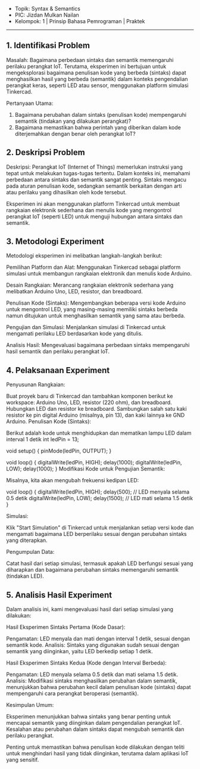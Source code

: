 - Topik: Syntax & Semantics
- PIC: Jizdan Mulkan Nailan
- Kelompok: 1 | Prinsip Bahasa Pemrograman | Praktek
---


## 1. Identifikasi Problem
Masalah: Bagaimana perbedaan sintaks dan semantik memengaruhi perilaku perangkat IoT. Terutama, eksperimen ini bertujuan untuk mengeksplorasi bagaimana penulisan kode yang berbeda (sintaks) dapat menghasilkan hasil yang berbeda (semantik) dalam konteks pengendalian perangkat keras, seperti LED atau sensor, menggunakan platform simulasi Tinkercad.

Pertanyaan Utama:
1. Bagaimana perubahan dalam sintaks (penulisan kode) mempengaruhi semantik (tindakan yang dilakukan perangkat)?
2. Bagaimana memastikan bahwa perintah yang diberikan dalam kode diterjemahkan dengan benar oleh perangkat IoT?

## 2. Deskripsi Problem
Deskripsi: Perangkat IoT (Internet of Things) memerlukan instruksi yang tepat untuk melakukan tugas-tugas tertentu. Dalam konteks ini, memahami perbedaan antara sintaks dan semantik sangat penting. Sintaks mengacu pada aturan penulisan kode, sedangkan semantik berkaitan dengan arti atau perilaku yang dihasilkan oleh kode tersebut.

Eksperimen ini akan menggunakan platform Tinkercad untuk membuat rangkaian elektronik sederhana dan menulis kode yang mengontrol perangkat IoT (seperti LED) untuk menguji hubungan antara sintaks dan semantik.

## 3. Metodologi Experiment
Metodologi eksperimen ini melibatkan langkah-langkah berikut:

Pemilihan Platform dan Alat: Menggunakan Tinkercad sebagai platform simulasi untuk membangun rangkaian elektronik dan menulis kode Arduino.

Desain Rangkaian: Merancang rangkaian elektronik sederhana yang melibatkan Arduino Uno, LED, resistor, dan breadboard.

Penulisan Kode (Sintaks): Mengembangkan beberapa versi kode Arduino untuk mengontrol LED, yang masing-masing memiliki sintaks berbeda namun ditujukan untuk menghasilkan semantik yang sama atau berbeda.

Pengujian dan Simulasi: Menjalankan simulasi di Tinkercad untuk mengamati perilaku LED berdasarkan kode yang ditulis.

Analisis Hasil: Mengevaluasi bagaimana perbedaan sintaks mempengaruhi hasil semantik dan perilaku perangkat IoT.

## 4. Pelaksanaan Experiment
Penyusunan Rangkaian:

Buat proyek baru di Tinkercad dan tambahkan komponen berikut ke workspace: Arduino Uno, LED, resistor (220 ohm), dan breadboard.
Hubungkan LED dan resistor ke breadboard. Sambungkan salah satu kaki resistor ke pin digital Arduino (misalnya, pin 13), dan kaki lainnya ke GND Arduino.
Penulisan Kode (Sintaks):

Berikut adalah kode untuk menghidupkan dan mematikan lampu LED dalam interval 1 detik
int ledPin = 13;

void setup() {
  pinMode(ledPin, OUTPUT);
}

void loop() {
  digitalWrite(ledPin, HIGH);
  delay(1000);
  digitalWrite(ledPin, LOW);
  delay(1000);
}
Modifikasi Kode untuk Pengujian Semantik:

Misalnya, kita akan mengubah frekuensi kedipan LED:

void loop() {
  digitalWrite(ledPin, HIGH);
  delay(500);  // LED menyala selama 0.5 detik
  digitalWrite(ledPin, LOW);
  delay(1500); // LED mati selama 1.5 detik
}

Simulasi:

Klik "Start Simulation" di Tinkercad untuk menjalankan setiap versi kode dan mengamati bagaimana LED berperilaku sesuai dengan perubahan sintaks yang diterapkan.

Pengumpulan Data:

Catat hasil dari setiap simulasi, termasuk apakah LED berfungsi sesuai yang diharapkan dan bagaimana perubahan sintaks memengaruhi semantik (tindakan LED).

## 5. Analisis Hasil Experiment
Dalam analisis ini, kami mengevaluasi hasil dari setiap simulasi yang dilakukan:

Hasil Eksperimen Sintaks Pertama (Kode Dasar):

Pengamatan: LED menyala dan mati dengan interval 1 detik, sesuai dengan semantik kode.
Analisis: Sintaks yang digunakan sudah sesuai dengan semantik yang diinginkan, yaitu LED berkedip setiap 1 detik.

Hasil Eksperimen Sintaks Kedua (Kode dengan Interval Berbeda):

Pengamatan: LED menyala selama 0.5 detik dan mati selama 1.5 detik.
Analisis: Modifikasi sintaks menghasilkan perubahan dalam semantik, menunjukkan bahwa perubahan kecil dalam penulisan kode (sintaks) dapat mempengaruhi cara perangkat beroperasi (semantik).

Kesimpulan Umum:

Eksperimen menunjukkan bahwa sintaks yang benar penting untuk mencapai semantik yang diinginkan dalam pengendalian perangkat IoT. Kesalahan atau perubahan dalam sintaks dapat mengubah semantik dan perilaku perangkat.

Penting untuk memastikan bahwa penulisan kode dilakukan dengan teliti untuk menghindari hasil yang tidak diinginkan, terutama dalam aplikasi IoT yang sensitif.